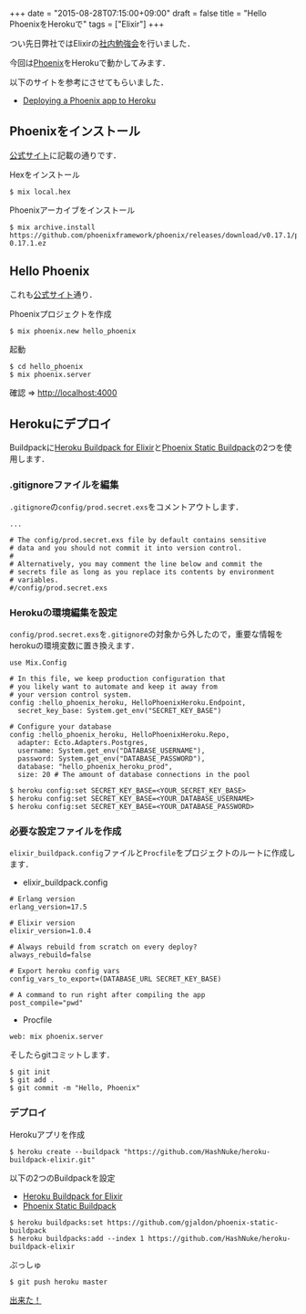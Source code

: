 +++
date = "2015-08-28T07:15:00+09:00"
draft = false
title = "Hello PhoenixをHerokuで"
tags = ["Elixir"]
+++

つい先日弊社ではElixirの[社内勉強会](https://gist.github.com/chooblarin/2432345f7b11629bafd9)を行いました．

今回は[Phoenix](http://www.phoenixframework.org)をHerokuで動かしてみます．

以下のサイトを参考にさせてもらいました．

- [Deploying a Phoenix app to Heroku](http://wsmoak.net/2015/07/05/phoenix-on-heroku.html)

## Phoenixをインストール

[公式サイト](http://www.phoenixframework.org/docs/installation)に記載の通りです．

Hexをインストール

```
$ mix local.hex
```

Phoenixアーカイブをインストール

```
$ mix archive.install https://github.com/phoenixframework/phoenix/releases/download/v0.17.1/phoenix_new-0.17.1.ez
```

## Hello Phoenix

これも[公式サイト](http://www.phoenixframework.org/docs/up-and-running)通り．

Phoenixプロジェクトを作成

```
$ mix phoenix.new hello_phoenix
```

起動

```
$ cd hello_phoenix
$ mix phoenix.server
```

確認 => [http://localhost:4000](http://localhost:4000)

## Herokuにデプロイ

Buildpackに[Heroku Buildpack for Elixir](https://github.com/HashNuke/heroku-buildpack-elixir)と[Phoenix Static Buildpack](https://github.com/gjaldon/heroku-buildpack-phoenix-static)の2つを使用します．

### .gitignoreファイルを編集
`.gitignore`の`config/prod.secret.exs`をコメントアウトします．

```
...

# The config/prod.secret.exs file by default contains sensitive
# data and you should not commit it into version control.
#
# Alternatively, you may comment the line below and commit the
# secrets file as long as you replace its contents by environment
# variables.
#/config/prod.secret.exs
```

### Herokuの環境編集を設定
`config/prod.secret.exs`を`.gitignore`の対象から外したので，重要な情報をherokuの環境変数に置き換えます．

```
use Mix.Config

# In this file, we keep production configuration that
# you likely want to automate and keep it away from
# your version control system.
config :hello_phoenix_heroku, HelloPhoenixHeroku.Endpoint,
  secret_key_base: System.get_env("SECRET_KEY_BASE")

# Configure your database
config :hello_phoenix_heroku, HelloPhoenixHeroku.Repo,
  adapter: Ecto.Adapters.Postgres,
  username: System.get_env("DATABASE_USERNAME"),
  password: System.get_env("DATABASE_PASSWORD"),
  database: "hello_phoenix_heroku_prod",
  size: 20 # The amount of database connections in the pool
```

```
$ heroku config:set SECRET_KEY_BASE=<YOUR_SECRET_KEY_BASE>
$ heroku config:set SECRET_KEY_BASE=<YOUR_DATABASE_USERNAME>
$ heroku config:set SECRET_KEY_BASE=<YOUR_DATABASE_PASSWORD>
```

### 必要な設定ファイルを作成

`elixir_buildpack.config`ファイルと`Procfile`をプロジェクトのルートに作成します．

- elixir_buildpack.config

```
# Erlang version
erlang_version=17.5

# Elixir version
elixir_version=1.0.4

# Always rebuild from scratch on every deploy?
always_rebuild=false

# Export heroku config vars
config_vars_to_export=(DATABASE_URL SECRET_KEY_BASE)

# A command to run right after compiling the app
post_compile="pwd"
```

- Procfile

```
web: mix phoenix.server
```

そしたらgitコミットします．

```
$ git init
$ git add .
$ git commit -m "Hello, Phoenix"
```

### デプロイ

Herokuアプリを作成

```
$ heroku create --buildpack "https://github.com/HashNuke/heroku-buildpack-elixir.git"
```

以下の2つのBuildpackを設定

- [Heroku Buildpack for Elixir](https://github.com/HashNuke/heroku-buildpack-elixir)
- [Phoenix Static Buildpack](https://github.com/gjaldon/heroku-buildpack-phoenix-static)

```
$ heroku buildpacks:set https://github.com/gjaldon/phoenix-static-buildpack
$ heroku buildpacks:add --index 1 https://github.com/HashNuke/heroku-buildpack-elixir
```

ぷっしゅ
```
$ git push heroku master
```

[出来た！](https://chooblaphoenix.herokuapp.com)
